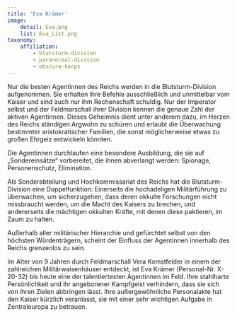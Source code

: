 ```yaml
---
title: 'Eva Krämer'
image:
    detail: Eva.png
    list: Eva_List.png
taxonomy:
    affiliation:
        - blutsturm-division
        - paranormal-division
        - obscura-korps
---
```


Nur die besten Agentinnen des Reichs werden in die Blutsturm-Division aufgenommen. Sie erhalten ihre Befehle ausschließlich und unmittelbar vom Kaiser und sind auch nur ihm Rechenschaft schuldig. Nur der Imperator selbst und der Feldmarschall ihrer Division kennen die genaue Zahl der aktiven Agentinnen. Dieses Geheimnis dient unter anderem dazu, im Herzen des Reichs ständigen Argwohn zu schüren und erlaubt die Überwachung bestimmter aristokratischer Familien, die sonst möglicherweise etwas zu großen Ehrgeiz entwickeln könnten.

Die Agentinnen durchlaufen eine besondere Ausbildung, die sie auf „Sondereinsätze“ vorbereitet, die ihnen abverlangt werden: Spionage, Personenschutz, Elimination.

Als Sonderabteilung und Hochkommissariat des Reichs hat die Blutsturm-Division eine Doppelfunktion: Einerseits die hochadeligen Militärführung zu überwachen, um sicherzugehen, dass deren okkulte Forschungen nicht missbraucht werden, um die Macht des Kaisers zu brechen, und andererseits die mächtigen okkulten Kräfte, mit denen diese paktieren, im Zaum zu halten.

Außerhalb aller militärischer Hierarchie und gefürchtet selbst von den höchsten Würdenträgern, scheint der Einfluss der Agentinnen innerhalb des Reichs grenzenlos zu sein.

Im Alter von 9 Jahren durch Feldmarschall Vera Komstfelder in einem der zahlreichen Militärwaisenhäuser entdeckt, ist Eva Krämer (Personal-Nr. X-20-32) bis heute eine der talentiertesten Agentinnen im Feld. Ihre stahlharte Persönlichkeit und ihr angeborener Kampfgeist verhindern, dass sie sich von ihren Zielen abbringen lässt. Ihre außergewöhnliche Personalakte hat den Kaiser kürzlich veranlasst, sie mit einer sehr wichtigen Aufgabe in Zentraleuropa zu betrauen.
